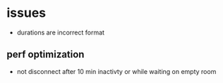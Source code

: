 # issues

- durations are incorrect format 

## perf optimization
- not disconnect after 10 min inactivty or while waiting on empty room
